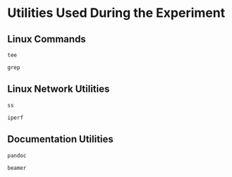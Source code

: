 # Utilities Used During the Experiment

## Linux Commands
```
tee
```
```
grep
```

## Linux Network Utilities
```
ss
```

```
iperf
```

## Documentation Utilities

```
pandoc
```
```
beamer
```
```



